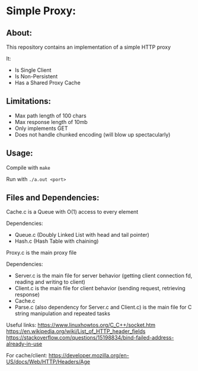 # Simple Proxy:
## About:
This repository contains an implementation of a simple HTTP proxy

It:
- Is Single Client
- Is Non-Persistent
- Has a Shared Proxy Cache

## Limitations:

- Max path length of 100 chars
- Max response length of 10mb
- Only implements GET
- Does not handle chunked encoding (will blow up spectacularly)

## Usage:

Compile with `make`

Run with `./a.out <port>`

## Files and Dependencies:
Cache.c is a Queue with O(1) access to every element

Dependencies:
- Queue.c (Doubly Linked List with head and tail pointer)
- Hash.c  (Hash Table with chaining)

Proxy.c is the main proxy file

Dependencies:
- Server.c is the main file for server behavior (getting client connection fd, reading and writing to client)
- Client.c is the main file for client behavior (sending request, retrieving response)
- Cache.c
- Parse.c (also dependency for Server.c and Client.c) is the main file for C string manipulation and repeated tasks

Useful links:
https://www.linuxhowtos.org/C_C++/socket.htm
https://en.wikipedia.org/wiki/List_of_HTTP_header_fields
https://stackoverflow.com/questions/15198834/bind-failed-address-already-in-use

For cache/client:
https://developer.mozilla.org/en-US/docs/Web/HTTP/Headers/Age
